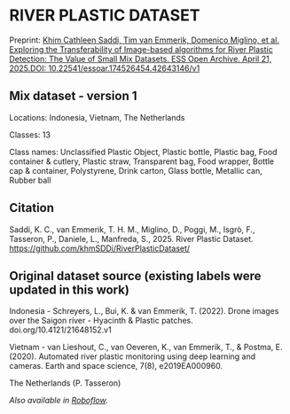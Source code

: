 # RIVER PLASTIC DATASET

Preprint: [Khim Cathleen Saddi, Tim van Emmerik, Domenico Miglino, et al. Exploring the Transferability of Image-based algorithms for River Plastic Detection: The Value of Small Mix Datasets. ESS Open Archive. April 21, 2025.DOI: 10.22541/essoar.174526454.42643146/v1](https://essopenarchive.org/users/911946/articles/1285534-exploring-the-transferability-of-image-based-algorithms-for-river-plastic-detection-the-value-of-small-mix-datasets)

## Mix dataset - version 1

Locations: Indonesia, Vietnam, The Netherlands

Classes: 13

Class names: Unclassified Plastic Object, Plastic bottle, Plastic bag, Food container & cutlery, Plastic straw, Transparent bag, Food wrapper, Bottle cap & container, Polystyrene, Drink carton, Glass bottle, Metallic can, Rubber ball


## Citation

Saddi, K. C., van Emmerik, T. H. M., Miglino, D., Poggi, M., Isgrò, F., Tasseron, P., Daniele, L., Manfreda, S., 2025. River Plastic Dataset. https://github.com/khmSDDi/RiverPlasticDataset/


## Original dataset source (existing labels were updated in this work)

Indonesia - Schreyers, L., Bui, K. & van Emmerik, T. (2022). Drone images over the Saigon river - Hyacinth & Plastic patches. doi.org/10.4121/21648152.v1

Vietnam - van Lieshout, C., van Oeveren, K., van Emmerik, T., & Postma, E. (2020). Automated river plastic monitoring using deep learning and cameras. Earth and space science, 7(8), e2019EA000960.

The Netherlands (P. Tasseron)


*Also available in [Roboflow](https://universe.roboflow.com/khm-cer5v/merge-g7mkp).*
